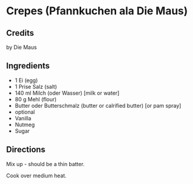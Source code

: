 # Crepes (Pfannkuchen ala Die Maus) 

## Credits

by Die Maus

## Ingredients

- 1 Ei (egg)
- 1 Prise Salz (salt)
- 140 ml Milch (oder Wasser) [milk or water]
- 80 g Mehl (flour)
- Butter oder Butterschmalz (butter or calrified butter) [or pam spray]
- optional
- Vanilla
- Nutmeg
- Sugar

## Directions

Mix up - should be a thin batter.  
  
 Cook over medium heat.

